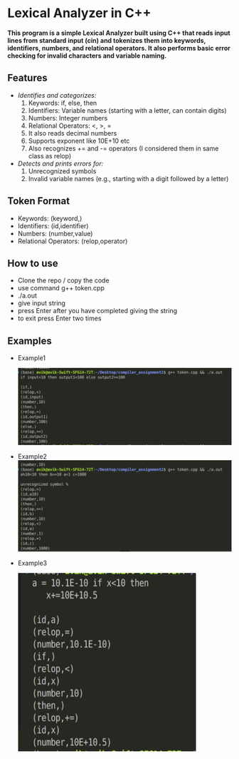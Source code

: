 # Lexical Analyzer in C++
**This program is a simple Lexical Analyzer built using C++ that reads input lines from standard input (cin) and tokenizes them into keywords, identifiers, numbers, and relational operators. It also performs basic error checking for invalid characters and variable naming.**
## Features
   - *Identifies and categorizes:*
       1. Keywords: if, else, then
       2. Identifiers: Variable names (starting with a letter, can contain digits)
       3. Numbers: Integer numbers
       4. Relational Operators: <, >, =
       5. It also reads decimal numbers 
       6. Supports exponent like 10E+10 etc
       7. Also recognizes += and -= operators (I considered them in same class as relop)
   - *Detects and prints errors for:*
       1. Unrecognized symbols
       2. Invalid variable names (e.g., starting with a digit followed by a letter)
       

## Token Format
   - Keywords: (keyword,)
   - Identifiers: (id,identifier)
   - Numbers: (number,value)
   - Relational Operators: (relop,operator)
   
## How to use 
   - Clone the repo / copy the code
   - use command g++ token.cpp
   - ./a.out
   - give input string 
   - press Enter after you have completed giving the string
   - to exit press Enter two times
## Examples
- Example1

   <img src = "./example1.png" >




- Example2
  <img src = "./example2.png">




- Example3

  <img src = "./example3.png" height = 400 width = 400>
   
